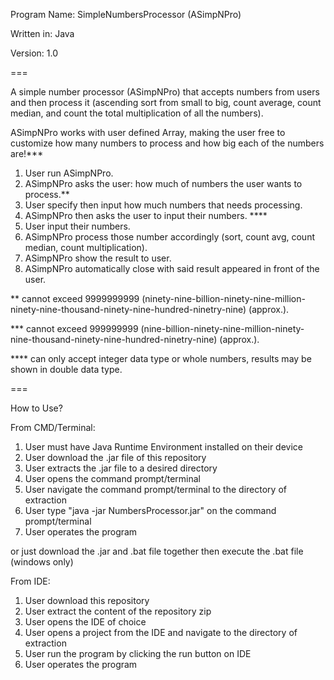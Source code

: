 Program Name: SimpleNumbersProcessor (ASimpNPro)

Written in: Java

Version: 1.0

===

A simple number processor (ASimpNPro) that accepts numbers from users and then process it (ascending sort from small to big, count average, count median, and count the total multiplication of all the numbers).

ASimpNPro works with user defined Array, making the user free to customize how many numbers to process and how big each of the numbers are!***
1. User run ASimpNPro.
2. ASimpNPro asks the user: how much of numbers the user wants to process.**
3. User specify then input how much numbers that needs processing.
4. ASimpNPro then asks the user to input their numbers. ****
5. User input their numbers.
6. ASimpNPro process those number accordingly (sort, count avg, count median, count multiplication).
7. ASimpNPro show the result to user.
8. ASimpNPro automatically close with said result appeared in front of the user.

** cannot exceed 9999999999 (ninety-nine-billion-ninety-nine-million-ninety-nine-thousand-ninety-nine-hundred-ninetry-nine) (approx.).

*** cannot exceed 999999999 (nine-billion-ninety-nine-million-ninety-nine-thousand-ninety-nine-hundred-ninetry-nine) (approx.).

**** can only accept integer data type or whole numbers, results may be shown in double data type.

===

How to Use?

From CMD/Terminal:
1. User must have Java Runtime Environment installed on their device
2. User download the .jar file of this repository
3. User extracts the .jar file to a desired directory
4. User opens the command prompt/terminal
5. User navigate the command prompt/terminal to the directory of extraction
6. User type "java -jar NumbersProcessor.jar" on the command prompt/terminal
7. User operates the program

or just download the .jar and .bat file together then execute the .bat file (windows only)

From IDE:
1. User download this repository
2. User extract the content of the repository zip
3. User opens the IDE of choice
4. User opens a project from the IDE and navigate to the directory of extraction
5. User run the program by clicking the run button on IDE
6. User operates the program

